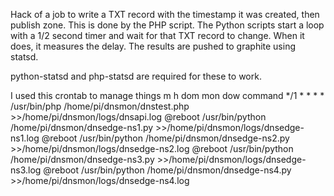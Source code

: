 Hack of a job to write a TXT record with the timestamp it was created, then publish zone. This is done by the PHP script.
The Python scripts start a loop with a 1/2 second timer and wait for that TXT record to change. When it does, it measures the delay.
The results are pushed to graphite using statsd.

python-statsd and php-statsd are required for these to work.

I used this crontab to manage things
m h  dom mon dow   command
*/1 * * * * /usr/bin/php /home/pi/dnsmon/dnstest.php >>/home/pi/dnsmon/logs/dnsapi.log
@reboot /usr/bin/python /home/pi/dnsmon/dnsedge-ns1.py >>/home/pi/dnsmon/logs/dnsedge-ns1.log
@reboot /usr/bin/python /home/pi/dnsmon/dnsedge-ns2.py >>/home/pi/dnsmon/logs/dnsedge-ns2.log
@reboot /usr/bin/python /home/pi/dnsmon/dnsedge-ns3.py >>/home/pi/dnsmon/logs/dnsedge-ns3.log
@reboot /usr/bin/python /home/pi/dnsmon/dnsedge-ns4.py >>/home/pi/dnsmon/logs/dnsedge-ns4.log
